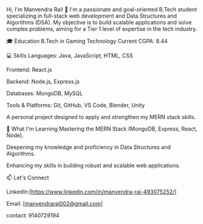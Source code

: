 Hi, I'm Manvendra Rai! 👋
I'm a passionate and goal-oriented B.Tech student specializing in full-stack web development and Data Structures and Algorithms (DSA). My objective is to build scalable applications and solve complex problems, aiming for a Tier 1 level of expertise in the tech industry.

🎓 Education
B.Tech in Gaming Technology
Current CGPA: 8.44

💻 Skills
Languages:
Java, JavaScript, HTML, CSS

Frontend:
React.js

Backend:
Node.js, Express.js

Databases:
MongoDB, MySQL

Tools & Platforms:
Git, GitHub, VS Code, Blender, Unity


A personal project designed to apply and strengthen my MERN stack skills.

🌱 What I'm Learning
Mastering the MERN Stack (MongoDB, Express, React, Node).

Deepening my knowledge and proficiency in Data Structures and Algorithms.

Enhancing my skills in building robust and scalable web applications.

📫 Let's Connect

LinkedIn:[https://www.linkedin.com/in/manvendra-rai-493075252/]

Email: [manvendrarai002@gmail.com]

contact: 9140729194

